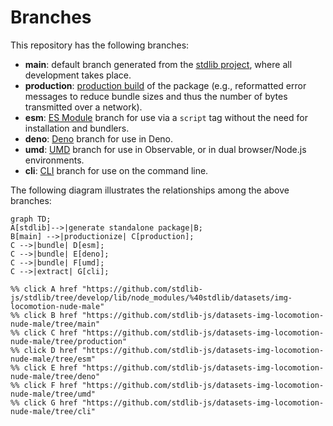 <!--

@license Apache-2.0

Copyright (c) 2023 The Stdlib Authors.

Licensed under the Apache License, Version 2.0 (the "License");
you may not use this file except in compliance with the License.
You may obtain a copy of the License at

    http://www.apache.org/licenses/LICENSE-2.0

Unless required by applicable law or agreed to in writing, software
distributed under the License is distributed on an "AS IS" BASIS,
WITHOUT WARRANTIES OR CONDITIONS OF ANY KIND, either express or implied.
See the License for the specific language governing permissions and
limitations under the License.

-->

# Branches

This repository has the following branches:

-   **main**: default branch generated from the [stdlib project][stdlib-url], where all development takes place.
-   **production**: [production build][production-url] of the package (e.g., reformatted error messages to reduce bundle sizes and thus the number of bytes transmitted over a network).
-   **esm**: [ES Module][esm-url] branch for use via a `script` tag without the need for installation and bundlers.
-   **deno**: [Deno][deno-url] branch for use in Deno.
-   **umd**: [UMD][umd-url] branch for use in Observable, or in dual browser/Node.js environments.
-   **cli**: [CLI][cli-url] branch for use on the command line.

The following diagram illustrates the relationships among the above branches:

```mermaid
graph TD;
A[stdlib]-->|generate standalone package|B;
B[main] -->|productionize| C[production];
C -->|bundle| D[esm];
C -->|bundle| E[deno];
C -->|bundle| F[umd];
C -->|extract| G[cli];

%% click A href "https://github.com/stdlib-js/stdlib/tree/develop/lib/node_modules/%40stdlib/datasets/img-locomotion-nude-male"
%% click B href "https://github.com/stdlib-js/datasets-img-locomotion-nude-male/tree/main"
%% click C href "https://github.com/stdlib-js/datasets-img-locomotion-nude-male/tree/production"
%% click D href "https://github.com/stdlib-js/datasets-img-locomotion-nude-male/tree/esm"
%% click E href "https://github.com/stdlib-js/datasets-img-locomotion-nude-male/tree/deno"
%% click F href "https://github.com/stdlib-js/datasets-img-locomotion-nude-male/tree/umd"
%% click G href "https://github.com/stdlib-js/datasets-img-locomotion-nude-male/tree/cli"
```

[stdlib-url]: https://github.com/stdlib-js/stdlib/tree/develop/lib/node_modules/%40stdlib/datasets/img-locomotion-nude-male
[production-url]: https://github.com/stdlib-js/datasets-img-locomotion-nude-male/tree/production
[deno-url]: https://github.com/stdlib-js/datasets-img-locomotion-nude-male/tree/deno
[umd-url]: https://github.com/stdlib-js/datasets-img-locomotion-nude-male/tree/umd
[esm-url]: https://github.com/stdlib-js/datasets-img-locomotion-nude-male/tree/esm
[cli-url]: https://github.com/stdlib-js/datasets-img-locomotion-nude-male/tree/cli